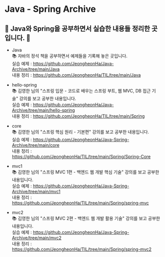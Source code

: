 # Java - Spring Archive

## 📝 Java와 Spring을 공부하면서 실습한 내용들 정리한 곳입니다. 📝

- Java   
📚 자바의 정석 책을 공부하면서 예제들을 기록해 놓은 곳입니다. <br>
실습 예제 : <https://github.com/JeongheonHa/Java-Archive/tree/main/Java> <br>
내용 정리 : <https://github.com/JeongheonHa/TIL/tree/main/Java>

- hello-spring <br>
📚 김영한 님의 "스프링 입문 - 코드로 배우는 스프링 부트, 웹 MVC, DB 접근 기술" 강의를 보고 공부한 내용입니다. <br>
실습 예제 : <https://github.com/JeongheonHa/Java-Archive/tree/main/hello-spring> <br>
내용 정리 : <https://github.com/JeongheonHa/TIL/tree/main/Spring>

- core <br>
📚 김영한 님의 "스프링 핵심 원리 - 기본편" 강의를 보고 공부한 내용입니다. <br>
실습 예제 : <https://github.com/JeongheonHa/Java-Spring-Archive/tree/main/core> <br>
내용 정리 : <https://github.com/JeongheonHa/TIL/tree/main/Spring/Spring-Core>

- mvc1 <br>
📚 김영한 님의 "스프링 MVC 1편 - 백엔드 웹 개발 핵심 기술" 강의를 보고 공부한 내용입니다. <br>
실습 예제 : <https://github.com/JeongheonHa/Java-Spring-Archive/tree/main/mvc1><br>
내용 정리 : <https://github.com/JeongheonHa/TIL/tree/main/Spring/spring-mvc>

- mvc2 <br>
📚 김영한 님의 "스프링 MVC 2편 - 백엔드 웹 개발 활용 기술" 강의를 보고 공부한 내용입니다. <br>
실습 예제 : <https://github.com/JeongheonHa/Java-Spring-Archive/tree/main/mvc2> <br>
내용 정리 : <https://github.com/JeongheonHa/TIL/tree/main/Spring/spring-mvc2>
